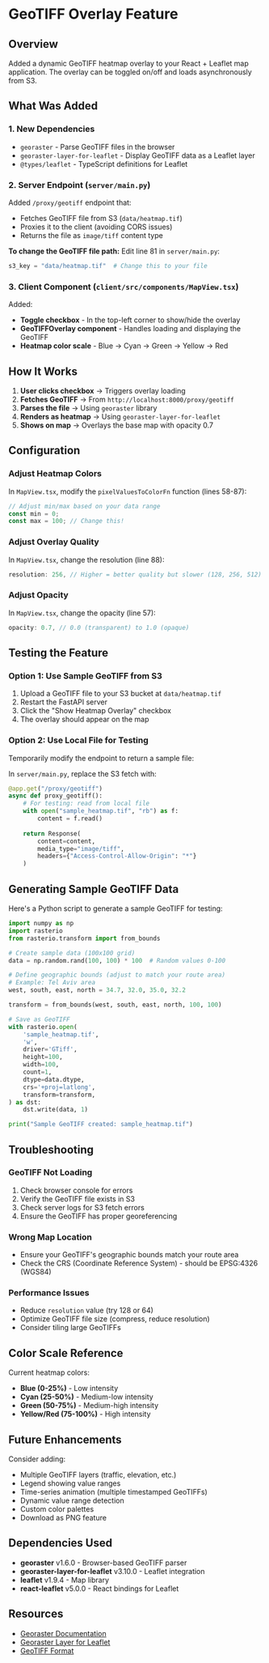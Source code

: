 # GeoTIFF Overlay Feature

## Overview
Added a dynamic GeoTIFF heatmap overlay to your React + Leaflet map application. The overlay can be toggled on/off and loads asynchronously from S3.

## What Was Added

### 1. **New Dependencies**
- `georaster` - Parse GeoTIFF files in the browser
- `georaster-layer-for-leaflet` - Display GeoTIFF data as a Leaflet layer
- `@types/leaflet` - TypeScript definitions for Leaflet

### 2. **Server Endpoint** (`server/main.py`)
Added `/proxy/geotiff` endpoint that:
- Fetches GeoTIFF file from S3 (`data/heatmap.tif`)
- Proxies it to the client (avoiding CORS issues)
- Returns the file as `image/tiff` content type

**To change the GeoTIFF file path:**
Edit line 81 in `server/main.py`:
```python
s3_key = "data/heatmap.tif"  # Change this to your file
```

### 3. **Client Component** (`client/src/components/MapView.tsx`)
Added:
- **Toggle checkbox** - In the top-left corner to show/hide the overlay
- **GeoTIFFOverlay component** - Handles loading and displaying the GeoTIFF
- **Heatmap color scale** - Blue → Cyan → Green → Yellow → Red

## How It Works

1. **User clicks checkbox** → Triggers overlay loading
2. **Fetches GeoTIFF** → From `http://localhost:8000/proxy/geotiff`
3. **Parses the file** → Using `georaster` library
4. **Renders as heatmap** → Using `georaster-layer-for-leaflet`
5. **Shows on map** → Overlays the base map with opacity 0.7

## Configuration

### Adjust Heatmap Colors
In `MapView.tsx`, modify the `pixelValuesToColorFn` function (lines 58-87):

```typescript
// Adjust min/max based on your data range
const min = 0;
const max = 100; // Change this!
```

### Adjust Overlay Quality
In `MapView.tsx`, change the resolution (line 88):

```typescript
resolution: 256, // Higher = better quality but slower (128, 256, 512)
```

### Adjust Opacity
In `MapView.tsx`, change the opacity (line 57):

```typescript
opacity: 0.7, // 0.0 (transparent) to 1.0 (opaque)
```

## Testing the Feature

### Option 1: Use Sample GeoTIFF from S3
1. Upload a GeoTIFF file to your S3 bucket at `data/heatmap.tif`
2. Restart the FastAPI server
3. Click the "Show Heatmap Overlay" checkbox
4. The overlay should appear on the map

### Option 2: Use Local File for Testing
Temporarily modify the endpoint to return a sample file:

In `server/main.py`, replace the S3 fetch with:
```python
@app.get("/proxy/geotiff")
async def proxy_geotiff():
    # For testing: read from local file
    with open("sample_heatmap.tif", "rb") as f:
        content = f.read()
    
    return Response(
        content=content,
        media_type="image/tiff",
        headers={"Access-Control-Allow-Origin": "*"}
    )
```

## Generating Sample GeoTIFF Data

Here's a Python script to generate a sample GeoTIFF for testing:

```python
import numpy as np
import rasterio
from rasterio.transform import from_bounds

# Create sample data (100x100 grid)
data = np.random.rand(100, 100) * 100  # Random values 0-100

# Define geographic bounds (adjust to match your route area)
# Example: Tel Aviv area
west, south, east, north = 34.7, 32.0, 35.0, 32.2

transform = from_bounds(west, south, east, north, 100, 100)

# Save as GeoTIFF
with rasterio.open(
    'sample_heatmap.tif',
    'w',
    driver='GTiff',
    height=100,
    width=100,
    count=1,
    dtype=data.dtype,
    crs='+proj=latlong',
    transform=transform,
) as dst:
    dst.write(data, 1)

print("Sample GeoTIFF created: sample_heatmap.tif")
```

## Troubleshooting

### GeoTIFF Not Loading
1. Check browser console for errors
2. Verify the GeoTIFF file exists in S3
3. Check server logs for S3 fetch errors
4. Ensure the GeoTIFF has proper georeferencing

### Wrong Map Location
- Ensure your GeoTIFF's geographic bounds match your route area
- Check the CRS (Coordinate Reference System) - should be EPSG:4326 (WGS84)

### Performance Issues
- Reduce `resolution` value (try 128 or 64)
- Optimize GeoTIFF file size (compress, reduce resolution)
- Consider tiling large GeoTIFFs

## Color Scale Reference

Current heatmap colors:
- **Blue (0-25%)** - Low intensity
- **Cyan (25-50%)** - Medium-low intensity
- **Green (50-75%)** - Medium-high intensity
- **Yellow/Red (75-100%)** - High intensity

## Future Enhancements

Consider adding:
- Multiple GeoTIFF layers (traffic, elevation, etc.)
- Legend showing value ranges
- Time-series animation (multiple timestamped GeoTIFFs)
- Dynamic value range detection
- Custom color palettes
- Download as PNG feature

## Dependencies Used

- **georaster** v1.6.0 - Browser-based GeoTIFF parser
- **georaster-layer-for-leaflet** v3.10.0 - Leaflet integration
- **leaflet** v1.9.4 - Map library
- **react-leaflet** v5.0.0 - React bindings for Leaflet

## Resources

- [Georaster Documentation](https://github.com/GeoTIFF/georaster)
- [Georaster Layer for Leaflet](https://github.com/GeoTIFF/georaster-layer-for-leaflet)
- [GeoTIFF Format](https://en.wikipedia.org/wiki/GeoTIFF)

